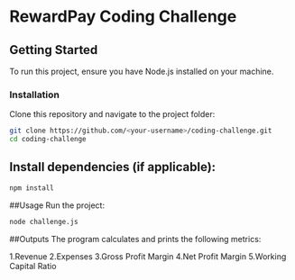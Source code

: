 # RewardPay Coding Challenge

## Getting Started

To run this project, ensure you have Node.js installed on your machine.

### Installation
Clone this repository and navigate to the project folder:
```bash
git clone https://github.com/<your-username>/coding-challenge.git
cd coding-challenge
```
## Install dependencies (if applicable):
```bash
npm install
```
##Usage
Run the project:
```bash
node challenge.js
```
##Outputs
The program calculates and prints the following metrics:

1.Revenue
2.Expenses
3.Gross Profit Margin
4.Net Profit Margin
5.Working Capital Ratio
